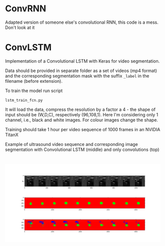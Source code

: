 # ConvRNN
Adapted version of someone else's convolutional RNN, this code is a mess. Don't look at it

# ConvLSTM
Implementation of a Convolutional LSTM with Keras for video segmentation.

Data should be provided in separate folder as a set of videos (mp4 format) and the corresponding segmentation mask with the suffix ```_label``` in the filename (before extension).

To train the model run script

```
lstm_train_fcn.py
```

It will load the data, compress the resolution by a factor a 4 - the shape of input should be
(W,D,C), respectively (96,108,1). Here I'm considering only 1 channel, i.e., black and white images.
For colour images change the shape.

Training should take 1 hour per video sequence of 1000 frames in an NVIDIA TitanX

Example of ultrasound video sequence and corresponding image segmentation with Convolutional LSTM (middle) and only convolutions (top)

![](./images/Picture1.png)
=======
